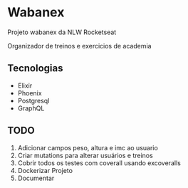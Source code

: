 # Wabanex

Projeto wabanex da NLW Rocketseat

Organizador de treinos e exercicios de academia

## Tecnologias

 - Elixir
 - Phoenix
 - Postgresql
 - GraphQL

## TODO

1. Adicionar campos peso, altura e imc ao usuario
2. Criar mutations para alterar usuários e treinos
3. Cobrir todos os testes com coverall usando excoveralls
4. Dockerizar Projeto
5. Documentar